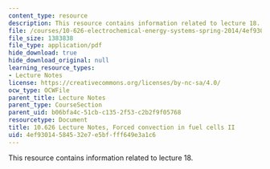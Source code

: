 ```yaml
---
content_type: resource
description: This resource contains information related to lecture 18.
file: /courses/10-626-electrochemical-energy-systems-spring-2014/4ef93014584532e7e5bffff649e3a1c6_MIT10_626S14_S11lec18.pdf
file_size: 1383838
file_type: application/pdf
hide_download: true
hide_download_original: null
learning_resource_types:
- Lecture Notes
license: https://creativecommons.org/licenses/by-nc-sa/4.0/
ocw_type: OCWFile
parent_title: Lecture Notes
parent_type: CourseSection
parent_uid: b06bfa4c-51cb-c135-2f53-c2b2f9f05768
resourcetype: Document
title: 10.626 Lecture Notes, Forced convection in fuel cells II
uid: 4ef93014-5845-32e7-e5bf-fff649e3a1c6
---
```

This resource contains information related to lecture 18.